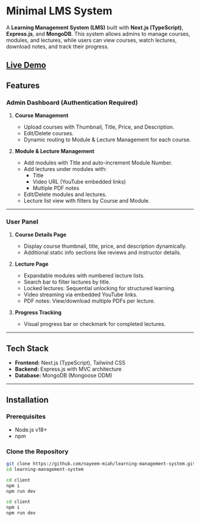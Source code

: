 # Minimal LMS System

A **Learning Management System (LMS)** built with **Next.js (TypeScript)**, **Express.js**, and **MongoDB**. This system allows admins to manage courses, modules, and lectures, while users can view courses, watch lectures, download notes, and track their progress.

[Live Demo](https://learning-management-vert.vercel.app/) 
---

## Features

### Admin Dashboard (Authentication Required)
1. **Course Management**
   - Upload courses with Thumbnail, Title, Price, and Description.
   - Edit/Delete courses.
   - Dynamic routing to Module & Lecture Management for each course.

2. **Module & Lecture Management**
   - Add modules with Title and auto-increment Module Number.
   - Add lectures under modules with:
     - Title
     - Video URL (YouTube embedded links)
     - Multiple PDF notes
   - Edit/Delete modules and lectures.
   - Lecture list view with filters by Course and Module.

---

### User Panel
1. **Course Details Page**
   - Display course thumbnail, title, price, and description dynamically.
   - Additional static info sections like reviews and instructor details.

2. **Lecture Page**
   - Expandable modules with numbered lecture lists.
   - Search bar to filter lectures by title.
   - Locked lectures: Sequential unlocking for structured learning.
   - Video streaming via embedded YouTube links.
   - PDF notes: View/download multiple PDFs per lecture.

3. **Progress Tracking**
   - Visual progress bar or checkmark for completed lectures.

---

## Tech Stack

- **Frontend:** Next.js (TypeScript), Tailwind CSS
- **Backend:** Express.js with MVC architecture
- **Database:** MongoDB (Mongoose ODM)

---

## Installation

### Prerequisites
- Node.js v18+
- npm

### Clone the Repository
```bash
git clone https://github.com/nayeem-miah/learning-management-system.git
cd learning-management-system

cd client
npm i 
npm run dev

cd client
npm i 
npm run dev